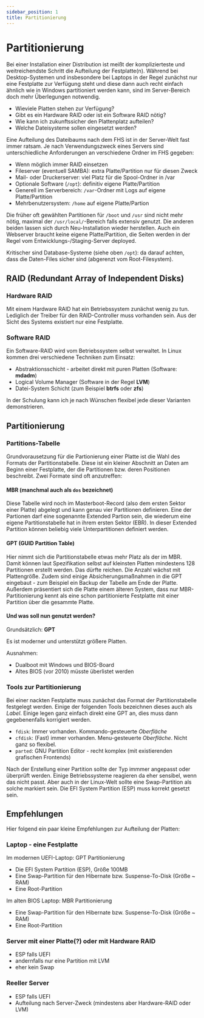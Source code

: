 ```yaml
---
sidebar_position: 1
title: Partitionierung
---
```


# Partitionierung

Bei einer Installation einer Distribution ist meißt der komplizierteste und
weitreichendste Schritt die Aufteilung der Festplatte(n). Während bei Desktop-Systemen und
insbesondere bei Laptops in der Regel zunächst nur eine Festplatte zur Verfügung steht und
diese dann auch recht einfach ähnlich wie in Windows partitioniert werden kann, sind
im Server-Bereich doch mehr Überlegungen notwendig.

- Wieviele Platten stehen zur Verfügung?
- Gibt es ein Hardware RAID oder ist ein Software RAID nötig?
- Wie kann ich zukunftssicher den Plattenplatz aufteilen?
- Welche Dateisysteme sollen eingesetzt werden?

Eine Aufteilung des Dateibaums nach dem FHS ist in der Server-Welt fast immer ratsam. Je
nach Verwendungszweck eines Servers sind unterschiedliche Anforderungen an verschiedene
Ordner im FHS gegeben:

- Wenn möglich immer RAID einsetzen
- Fileserver (eventuell SAMBA): extra Platte/Partition nur für diesen Zweck
- Mail- oder Druckerserver: viel Platz für die Spool-Ordner in /var
- Optionale Software (`/opt`): definitiv eigene Platte/Partition
- Generell im Serverbereich: `/var`-Ordner mit Logs auf eigene Platte/Partition
- Mehrbenutzersystem: `/home` auf eigene Platte/Partion

Die früher oft gewählten Partitionen für `/boot` und `/usr` sind nicht mehr nötig,
maximal der `/usr/local/`-Bereich falls extensiv genutzt. Die anderen beiden lassen
sich durch Neu-Installation wieder herstellen. Auch ein Webserver braucht keine
eigene Platte/Partition, die Seiten werden in der Regel vom Entwicklungs-/Staging-Server
deployed.

Kritischer sind Database-Systeme (siehe oben `/opt`): da darauf achten, dass die Daten-Files
sicher sind (abgerenzt vom Root-Filesystem).

## RAID (Redundant Array of Independent Disks)

### Hardware RAID

Mit einem Hardware RAID hat ein Betriebssystem zunächst wenig zu tun. Lediglich der Treiber
für den RAID-Controller muss vorhanden sein. Aus der Sicht des Systems existiert nur
eine Festplatte.

### Software RAID

Ein Software-RAID wird vom Betriebssystem selbst verwaltet. In Linux kommen drei verschiedene
Techniken zum Einsatz:

- Abstraktionsschicht - arbeitet direkt mit puren Platten (Software: **mdadm**)
- Logical Volume Manager (Software in der Regel **LVM**)
- Datei-System Schicht (zum Beispiel **btrfs** oder **zfs**)

In der Schulung kann ich je nach Wünschen flexibel jede dieser Varianten demonstrieren.

## Partitionierung

### Partitions-Tabelle

Grundvorausetzung für die Partionierung einer Platte ist die Wahl des Formats der
Partitionstabelle. Diese ist ein kleiner Abschnitt an Daten am Beginn einer Festplatte,
der die Partitionen bzw. deren Positionen beschreibt. Zwei Formate sind oft anzutreffen:

#### MBR (manchmal auch als `dos` bezeichnet)

Diese Tabelle wird noch im Masterboot-Record (also dem ersten Sektor einer Platte) abgelegt
und kann genau vier Partitionen definieren. Eine der Partionen darf eine sogenannte
Extended Partion sein, die wiederum eine eigene Partitionstabelle hat in ihrem ersten 
Sektor (EBR). In dieser Extended Partition können beliebig viele Unterpartitionen definiert
werden.

#### GPT (GUID Partition Table)

Hier nimmt sich die Partitionstabelle etwas mehr Platz als der im MBR. Damit können laut
Spezifikation selbst auf kleinsten Platten mindestens 128 Partitionen erstellt werden. Das
dürfte reichen. Die Anzahl wächst mit Plattengröße. Zudem sind einige Absicherungsmaßnahmen
in die GPT eingebaut - zum Beispiel ein Backup der Tabelle am Ende der Platte. Außerdem
präsentiert sich die Platte einem älteren System, dass nur MBR-Partitionierung kennt als
eine schon partitionierte Festplatte mit einer Partition über die gesammte Platte.

#### Und was soll nun genutzt werden?

Grundsätzlich: **GPT**

Es ist moderner und unterstützt größere Platten.

Ausnahmen:

- Dualboot mit Windows und BIOS-Board
- Altes BIOS (vor 2010) müsste überlistet werden

### Tools zur Partitionierung

Bei einer nackten Festplatte muss zunächst das Format der Partitionstabelle festgelegt
werden. Einige der folgenden Tools bezeichnen dieses auch als *Label*. Einige legen 
ganz einfach direkt eine GPT an, dies muss dann gegebenenfalls korrigiert werden.

- `fdisk`: Immer vorhanden. Kommando-gesteuerte *Oberfläche*
- `cfdisk`: (Fast) immer vorhanden. Menu-gesteuerte *Oberfläche*. Nicht ganz so flexibel.
- `parted`: GNU Partition Editor - recht komplex (mit existierenden grafischen Frontends)

Nach der Erstellung einer Partition sollte der Typ immmer angepasst oder überprüft werden.
Einige Betriebssysteme reagieren da eher sensibel, wenn das nicht passt. Aber auch in der
Linux-Welt sollte eine Swap-Partition als solche markiert sein. Die EFI System Partition (ESP)
muss korrekt gesetzt sein.

## Empfehlungen

Hier folgend ein paar kleine Empfehlungen zur Aufteilung der Platten:

### Laptop - eine Festplatte

Im modernen UEFI-Laptop: GPT Partitionierung

- Die EFI System Partition (ESP), Größe 100MB
- Eine Swap-Partition für den Hibernate bzw. Suspense-To-Disk (Größe ~ RAM)
- Eine Root-Partition

Im alten BIOS Laptop: MBR Partitionierung

- Eine Swap-Partition für den Hibernate bzw. Suspense-To-Disk (Größe ~ RAM)
- Eine Root-Partition

### Server mit einer Platte(?) oder mit Hardware RAID

- ESP falls UEFI
- andernfalls nur eine Partition mit LVM
- eher kein Swap

### Reeller Server

- ESP falls UEFI
- Aufteilung nach Server-Zweck (mindestens aber Hardware-RAID oder LVM)
